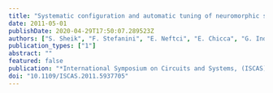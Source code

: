 ```yaml
---
title: "Systematic configuration and automatic tuning of neuromorphic systems"
date: 2011-05-01
publishDate: 2020-04-29T17:50:07.289523Z
authors: ["S. Sheik", "F. Stefanini", "E. Neftci", "E. Chicca", "G. Indiveri"]
publication_types: ["1"]
abstract: ""
featured: false
publication: "*International Symposium on Circuits and Systems, (ISCAS), 2011*"
doi: "10.1109/ISCAS.2011.5937705"
---
```


